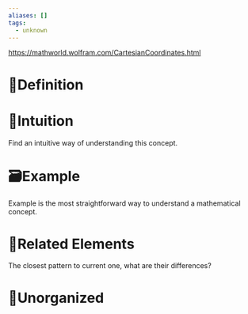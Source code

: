 ```yaml
---
aliases: []
tags:
  - unknown
---
```

https://mathworld.wolfram.com/CartesianCoordinates.html

# 📝Definition

# 🧠Intuition
Find an intuitive way of understanding this concept.

# 🗃Example
Example is the most straightforward way to understand a mathematical concept.

# 🌱Related Elements
The closest pattern to current one, what are their differences?


# 🍂Unorganized